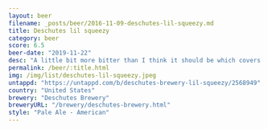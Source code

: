 ```yaml
---
layout: beer
filename: _posts/beer/2016-11-09-deschutes-lil-squeezy.md
title: Deschutes lil squeezy
category: beer
score: 6.5
beer-date: "2019-11-22"
desc: "A little bit more bitter than I think it should be which covers up some of the juicyness"
permalink: /beer/:title.html
img: /img/list/deschutes-lil-squeezy.jpeg
untappd: "https://untappd.com/b/deschutes-brewery-lil-squeezy/2568949"
country: "United States"
brewery: "Deschutes Brewery"
breweryURL: "/brewery/deschutes-brewery.html"
style: "Pale Ale - American"
---
```

